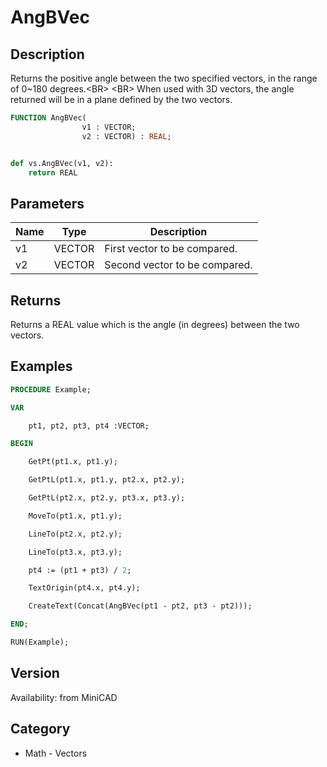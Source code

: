 # AngBVec

## Description
Returns the positive angle between the two specified vectors, in the range of 0~180 degrees.&lt;BR&gt;
&lt;BR&gt;
When used with 3D vectors, the angle returned will be in a plane defined by the two vectors.

```pascal
FUNCTION AngBVec(
				v1 : VECTOR;
				v2 : VECTOR) : REAL;
```

```python

def vs.AngBVec(v1, v2):
    return REAL
```

## Parameters
|Name|Type|Description|
|---|---|---|
|v1|VECTOR|First vector to be compared.|
|v2|VECTOR|Second vector to be compared.|

## Returns
Returns a REAL value which is the angle (in degrees) between the two vectors.

## Examples
```pascal
PROCEDURE Example;

VAR

	pt1, pt2, pt3, pt4 :VECTOR;

BEGIN

	GetPt(pt1.x, pt1.y);

	GetPtL(pt1.x, pt1.y, pt2.x, pt2.y);

	GetPtL(pt2.x, pt2.y, pt3.x, pt3.y);

	MoveTo(pt1.x, pt1.y);

	LineTo(pt2.x, pt2.y);

	LineTo(pt3.x, pt3.y);

	pt4 := (pt1 + pt3) / 2;

	TextOrigin(pt4.x, pt4.y);

	CreateText(Concat(AngBVec(pt1 - pt2, pt3 - pt2)));

END;

RUN(Example);
```

## Version
Availability: from MiniCAD
## Category
* Math - Vectors

